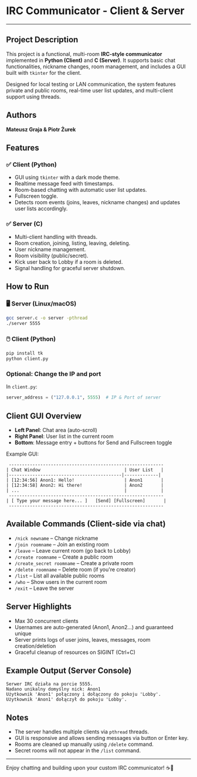 # IRC Communicator - Client & Server

---

## Project Description

This project is a functional, multi-room **IRC-style communicator** implemented in **Python (Client)** and **C (Server)**. It supports basic chat functionalities, nickname changes, room management, and includes a GUI built with `tkinter` for the client.

Designed for local testing or LAN communication, the system features private and public rooms, real-time user list updates, and multi-client support using threads.

## Authors

**Mateusz Graja & Piotr Żurek**

## Features

### ✅ Client (Python)
- GUI using `tkinter` with a dark mode theme.
- Realtime message feed with timestamps.
- Room-based chatting with automatic user list updates.
- Fullscreen toggle.
- Detects room events (joins, leaves, nickname changes) and updates user lists accordingly.

### ✅ Server (C)
- Multi-client handling with threads.
- Room creation, joining, listing, leaving, deleting.
- User nickname management.
- Room visibility (public/secret).
- Kick user back to Lobby if a room is deleted.
- Signal handling for graceful server shutdown.

## How to Run

### 🖥️ Server (Linux/macOS)
```bash
gcc server.c -o server -pthread
./server 5555
```

### 🖱️ Client (Python)
```bash
pip install tk
python client.py
```

### Optional: Change the IP and port
In `client.py`:
```python
server_address = ("127.0.0.1", 5555)  # IP & Port of server
```

## Client GUI Overview

- **Left Panel**: Chat area (auto-scroll)
- **Right Panel**: User list in the current room
- **Bottom**: Message entry + buttons for Send and Fullscreen toggle

Example GUI:
```
 -----------------------------------------------------------
| Chat Window                                | User List   |
|-------------------------------------------|-------------|
| [12:34:56] Anon1: Hello!                   | Anon1       |
| [12:34:58] Anon2: Hi there!                | Anon2       |
| ...                                        |             |
 -----------------------------------------------------------
| [ Type your message here... ]   [Send] [Fullscreen]       |
 -----------------------------------------------------------
```

## Available Commands (Client-side via chat)

- `/nick newname` – Change nickname
- `/join roomname` – Join an existing room
- `/leave` – Leave current room (go back to Lobby)
- `/create roomname` – Create a public room
- `/create_secret roomname` – Create a private room
- `/delete roomname` – Delete room (if you're creator)
- `/list` – List all available public rooms
- `/who` – Show users in the current room
- `/exit` – Leave the server

## Server Highlights

- Max 30 concurrent clients
- Usernames are auto-generated (Anon1, Anon2...) and guaranteed unique
- Server prints logs of user joins, leaves, messages, room creation/deletion
- Graceful cleanup of resources on SIGINT (Ctrl+C)

## Example Output (Server Console)
```
Serwer IRC działa na porcie 5555.
Nadano unikalny domyślny nick: Anon1
Użytkownik 'Anon1' połączony i dołączony do pokoju 'Lobby'.
Użytkownik 'Anon1' dołączył do pokoju 'Lobby'.
```

## Notes

- The server handles multiple clients via `pthread` threads.
- GUI is responsive and allows sending messages via button or Enter key.
- Rooms are cleaned up manually using `/delete` command.
- Secret rooms will not appear in the `/list` command.

---

Enjoy chatting and building upon your custom IRC communicator! ☕💬

